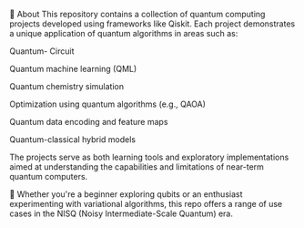 📖 About
This repository contains a collection of quantum computing projects developed using frameworks like Qiskit. Each project demonstrates a unique application of quantum algorithms in areas such as:

Quantum- Circuit


Quantum machine learning (QML)

Quantum chemistry simulation

Optimization using quantum algorithms (e.g., QAOA)

Quantum data encoding and feature maps

Quantum-classical hybrid models

The projects serve as both learning tools and exploratory implementations aimed at understanding the capabilities and limitations of near-term quantum computers.

🔬 Whether you're a beginner exploring qubits or an enthusiast experimenting with variational algorithms, this repo offers a range of use cases in the NISQ (Noisy Intermediate-Scale Quantum) era.
